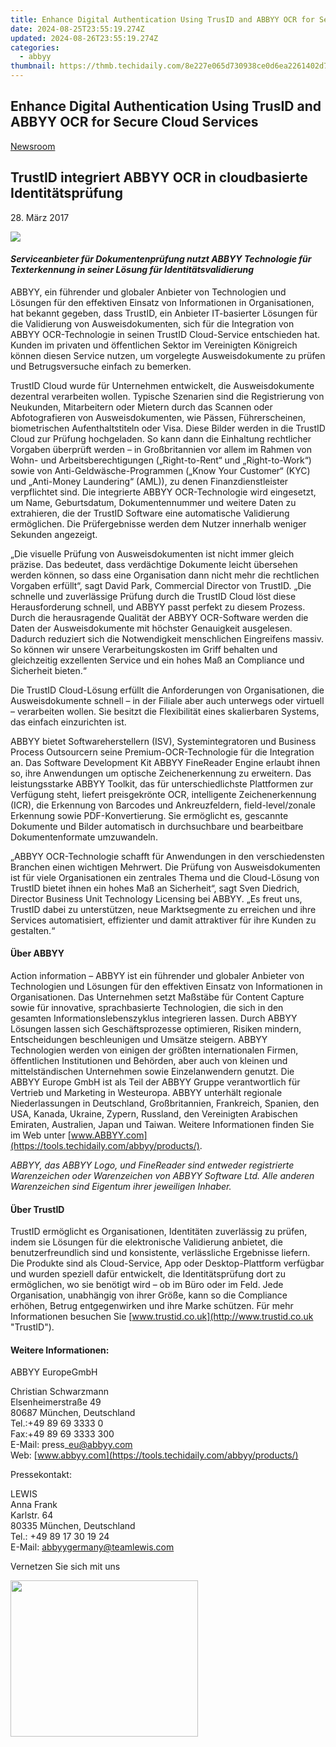 ```yaml
---
title: Enhance Digital Authentication Using TrusID and ABBYY OCR for Secure Cloud Services
date: 2024-08-25T23:55:19.274Z
updated: 2024-08-26T23:55:19.274Z
categories:
  - abbyy
thumbnail: https://thmb.techidaily.com/8e227e065d730938ce0d6ea2261402d78760be14848998b4f825537e8b545d45.jpg
---
```


## Enhance Digital Authentication Using TrusID and ABBYY OCR for Secure Cloud Services

[Newsroom](https://tools.techidaily.com/abbyy/products/)

## TrustID integriert ABBYY OCR in cloudbasierte Identitätsprüfung

28\. März 2017

![](https://content.abbyy.com/-/media/project/abbyy/abbyy/branchtemplates/shutterstock_1272462163_1296-x-729.jpg?h=729&iar=0&w=1296)

#### _Serviceanbieter für Dokumentenprüfung nutzt ABBYY Technologie für Texterkennung in seiner Lösung für Identitätsvalidierung_

ABBYY, ein führender und globaler Anbieter von Technologien und Lösungen für den effektiven Einsatz von Informationen in Organisationen, hat bekannt gegeben, dass TrustID, ein Anbieter IT-basierter Lösungen für die Validierung von Ausweisdokumenten, sich für die Integration von ABBYY OCR-Technologie in seinen TrustID Cloud-Service entschieden hat. Kunden im privaten und öffentlichen Sektor im Vereinigten Königreich können diesen Service nutzen, um vorgelegte Ausweisdokumente zu prüfen und Betrugsversuche einfach zu bemerken.

TrustID Cloud wurde für Unternehmen entwickelt, die Ausweisdokumente dezentral verarbeiten wollen. Typische Szenarien sind die Registrierung von Neukunden, Mitarbeitern oder Mietern durch das Scannen oder Abfotografieren von Ausweisdokumenten, wie Pässen, Führerscheinen, biometrischen Aufenthaltstiteln oder Visa. Diese Bilder werden in die TrustID Cloud zur Prüfung hochgeladen. So kann dann die Einhaltung rechtlicher Vorgaben überprüft werden – in Großbritannien vor allem im Rahmen von Wohn- und Arbeitsberechtigungen („Right-to-Rent“ und „Right-to-Work“) sowie von Anti-Geldwäsche-Programmen („Know Your Customer“ (KYC) und „Anti-Money Laundering“ (AML)), zu denen Finanzdienstleister verpflichtet sind. Die integrierte ABBYY OCR-Technologie wird eingesetzt, um Name, Geburtsdatum, Dokumentennummer und weitere Daten zu extrahieren, die der TrustID Software eine automatische Validierung ermöglichen. Die Prüfergebnisse werden dem Nutzer innerhalb weniger Sekunden angezeigt.

„Die visuelle Prüfung von Ausweisdokumenten ist nicht immer gleich präzise. Das bedeutet, dass verdächtige Dokumente leicht übersehen werden können, so dass eine Organisation dann nicht mehr die rechtlichen Vorgaben erfüllt“, sagt David Park, Commercial Director von TrustID. „Die schnelle und zuverlässige Prüfung durch die TrustID Cloud löst diese Herausforderung schnell, und ABBYY passt perfekt zu diesem Prozess. Durch die herausragende Qualität der ABBYY OCR-Software werden die Daten der Ausweisdokumente mit höchster Genauigkeit ausgelesen. Dadurch reduziert sich die Notwendigkeit menschlichen Eingreifens massiv. So können wir unsere Verarbeitungskosten im Griff behalten und gleichzeitig exzellenten Service und ein hohes Maß an Compliance und Sicherheit bieten.“

Die TrustID Cloud-Lösung erfüllt die Anforderungen von Organisationen, die Ausweisdokumente schnell – in der Filiale aber auch unterwegs oder virtuell – verarbeiten wollen. Sie besitzt die Flexibilität eines skalierbaren Systems, das einfach einzurichten ist.

ABBYY bietet Softwareherstellern (ISV), Systemintegratoren und Business Process Outsourcern seine Premium-OCR-Technologie für die Integration an. Das Software Development Kit ABBYY FineReader Engine erlaubt ihnen so, ihre Anwendungen um optische Zeichenerkennung zu erweitern. Das leistungsstarke ABBYY Toolkit, das für unterschiedlichste Plattformen zur Verfügung steht, liefert preisgekrönte OCR, intelligente Zeichenerkennung (ICR), die Erkennung von Barcodes und Ankreuzfeldern, field-level/zonale Erkennung sowie PDF-Konvertierung. Sie ermöglicht es, gescannte Dokumente und Bilder automatisch in durchsuchbare und bearbeitbare Dokumentenformate umzuwandeln.

„ABBYY OCR-Technologie schafft für Anwendungen in den verschiedensten Branchen einen wichtigen Mehrwert. Die Prüfung von Ausweisdokumenten ist für viele Organisationen ein zentrales Thema und die Cloud-Lösung von TrustID bietet ihnen ein hohes Maß an Sicherheit“, sagt Sven Diedrich, Director Business Unit Technology Licensing bei ABBYY. „Es freut uns, TrustID dabei zu unterstützen, neue Marktsegmente zu erreichen und ihre Services automatisiert, effizienter und damit attraktiver für ihre Kunden zu gestalten.“

#### Über ABBYY 

Action information – ABBYY ist ein führender und globaler Anbieter von Technologien und Lösungen für den effektiven Einsatz von Informationen in Organisationen. Das Unternehmen setzt Maßstäbe für Content Capture sowie für innovative, sprachbasierte Technologien, die sich in den gesamten Informationslebenszyklus integrieren lassen. Durch ABBYY Lösungen lassen sich Geschäftsprozesse optimieren, Risiken mindern, Entscheidungen beschleunigen und Umsätze steigern. ABBYY Technologien werden von einigen der größten internationalen Firmen, öffentlichen Institutionen und Behörden, aber auch von kleinen und mittelständischen Unternehmen sowie Einzelanwendern genutzt. Die ABBYY Europe GmbH ist als Teil der ABBYY Gruppe verantwortlich für Vertrieb und Marketing in Westeuropa. ABBYY unterhält regionale Niederlassungen in Deutschland, Großbritannien, Frankreich, Spanien, den USA, Kanada, Ukraine, Zypern, Russland, den Vereinigten Arabischen Emiraten, Australien, Japan und Taiwan. Weitere Informationen finden Sie im Web unter [www.ABBYY.com](https://tools.techidaily.com/abbyy/products/).

_ABBYY, das ABBYY Logo, und FineReader sind entweder registrierte Warenzeichen oder Warenzeichen von ABBYY Software Ltd. Alle anderen Warenzeichen sind Eigentum ihrer jeweiligen Inhaber._

#### Über TrustID

TrustID ermöglicht es Organisationen, Identitäten zuverlässig zu prüfen, indem sie Lösungen für die elektronische Validierung anbietet, die benutzerfreundlich sind und konsistente, verlässliche Ergebnisse liefern. Die Produkte sind als Cloud-Service, App oder Desktop-Plattform verfügbar und wurden speziell dafür entwickelt, die Identitätsprüfung dort zu ermöglichen, wo sie benötigt wird – ob im Büro oder im Feld. Jede Organisation, unabhängig von ihrer Größe, kann so die Compliance erhöhen, Betrug entgegenwirken und ihre Marke schützen. Für mehr Informationen besuchen Sie [www.trustid.co.uk](http://www.trustid.co.uk "TrustID").

#### Weitere Informationen:

ABBYY EuropeGmbH

Christian Schwarzmann  
Elsenheimerstraße 49   
80687 München, Deutschland  
Tel.:+49 89 69 3333 0  
Fax:+49 89 69 3333 300  
E-Mail: press\_eu@abbyy.com  
Web: [www.abbyy.com](https://tools.techidaily.com/abbyy/products/)

Pressekontakt:

LEWIS  
Anna Frank  
Karlstr. 64  
80335 München, Deutschland  
Tel.: +49 89 17 30 19 24  
E-Mail: [abbyygermany@teamlewis.com](https://tools.techidaily.com/abbyy/products/)

  
Vernetzen Sie sich mit uns

<ins class="adsbygoogle"
     style="display:block"
     data-ad-format="autorelaxed"
     data-ad-client="ca-pub-7571918770474297"
     data-ad-slot="1223367746"></ins>



<ins class="adsbygoogle"
     style="display:block"
     data-ad-client="ca-pub-7571918770474297"
     data-ad-slot="8358498916"
     data-ad-format="auto"
     data-full-width-responsive="true"></ins>

<!-- affiliate ads begin -->
<a href="https://caperobbin.sjv.io/c/5597632/2006123/18460" target="_top" id="2006123"><img src="//a.impactradius-go.com/display-ad/18460-2006123" border="0" alt="" width="300" height="250"/></a><img height="0" width="0" src="https://imp.pxf.io/i/5597632/2006123/18460" style="position:absolute;visibility:hidden;" border="0" />
<!-- affiliate ads end -->

